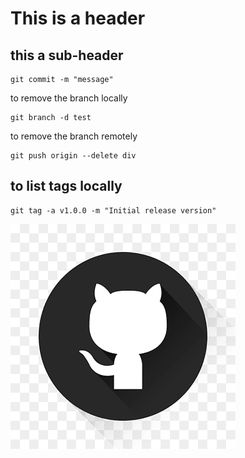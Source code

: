 # This is a header

## this a sub-header

```
git commit -m "message"
```

to remove the branch locally 

```
git branch -d test
```

to remove the branch remotely 

```
git push origin --delete div
```
## to list tags locally

```
git tag -a v1.0.0 -m "Initial release version"
```
![this my image](/image.png)
